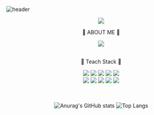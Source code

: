 ![header](https://capsule-render.vercel.app/api?type=slice&&color=12FFF7&height=200&section=header&text=ZZIONIE's%20GITHUB&fontSize=62&fontColor=ffff&animation=fadeIn)

<div align="center">
    <a href="https://hits.seeyoufarm.com">
    <img src="https://hits.seeyoufarm.com/api/count/incr/badge.svg?url=https%3A%2F%2Fgithub.com%2Fkijiwon&count_bg=%2379C83D&title_bg=%23555555&icon=&icon_color=%23E7E7E7&title=hits&edge_flat=false"/>
  </a>
 <br/><p>🫧 ABOUT ME 🫧</p>
  <div>
    <a href="https://princesskiji.tistory.com/">
      <img src="https://img.shields.io/badge/Tech%20Blog-11B48A?style=flat-square&logo=Vimeo&logoColor=white&link=https://princesskiji.tistory.com/"/>
    </a>
  </div>
  <br/>
  <p>🐾 Teach Stack 🐾</p>
  <div with="80">
    <img src="https://img.shields.io/badge/html5-E34F26?style=flat-square&logo=html5&logoColor=white"/>
    <img src="https://img.shields.io/badge/css3-1572B6?style=flat-square&logo=css3&logoColor=white"/>
    <img src="https://img.shields.io/badge/javascript-F7DF1E?style=flat-square&logo=javascript&logoColor=white"/>
    <img src="https://img.shields.io/badge/react-61DAFB?style=flat-square&logo=react&logoColor=white"/>
    <img src="https://img.shields.io/badge/styledcomponents-DB7093?style=flat-square&logo=styledcomponents&logoColor=white"/><br/>
    <img src="https://img.shields.io/badge/axios-5A29E4?style=flat-square&logo=axios&logoColor=white"/>
    <img src="https://img.shields.io/badge/eslint-4B32C3?style=flat-square&logo=eslint&logoColor=white"/>
    <img src="https://img.shields.io/badge/prettier-F7B93E?style=flat-square&logo=prettier&logoColor=white"/>
    <img src="https://img.shields.io/badge/amazons3-569A31?style=flat-square&logo=amazons3&logoColor=white"/>
    <img src="https://img.shields.io/badge/prettier-F7B93E?style=flat-square&logo=prettier&logoColor=white"/>
  </div><br/><br/>

![Anurag's GitHub stats](https://github-readme-stats.vercel.app/api?username=kijiwon&show_icons=true&theme=neon)
![Top Langs](https://github-readme-stats.vercel.app/api/top-langs/?username=kijiwon&layout=compact&theme=neon)
</div>
